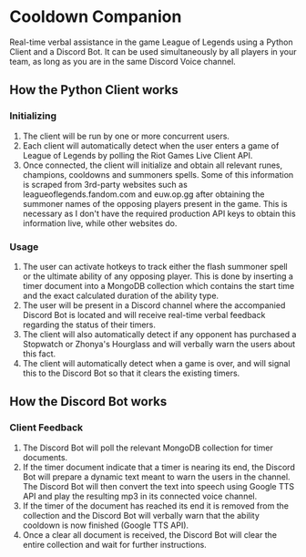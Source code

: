 # Cooldown Companion
Real-time verbal assistance in the game League of Legends using a Python Client and a Discord Bot. It can be used simultaneously by all players in your team, as long as you are in the same Discord Voice channel.

## How the Python Client works
### Initializing
1. The client will be run by one or more concurrent users.
2. Each client will automatically detect when the user enters a game of League of Legends by polling the Riot Games Live Client API.
3. Once connected, the client will initialize and obtain all relevant runes, champions, cooldowns and summoners spells. Some of this information is scraped from 3rd-party websites such as leagueoflegends.fandom.com and euw.op.gg after obtaining the summoner names of the opposing players present in the game. This is necessary as I don't have the required production API keys to obtain this information live, while other websites do.
### Usage
1. The user can activate hotkeys to track either the flash summoner spell or the ultimate ability of any opposing player. This is done by inserting a timer document into a MongoDB collection which contains the start time and the exact calculated duration of the ability type.
2. The user will be present in a Discord channel where the accompanied Discord Bot is located and will receive real-time verbal feedback regarding the status of their timers.
3. The client will also automatically detect if any opponent has purchased a Stopwatch or Zhonya's Hourglass and will verbally warn the users about this fact.
4. The client will automatically detect when a game is over, and will signal this to the Discord Bot so that it clears the existing timers.

## How the Discord Bot works
### Client Feedback
1. The Discord Bot will poll the relevant MongoDB collection for timer documents.
2. If the timer document indicate that a timer is nearing its end, the Discord Bot will prepare a dynamic text meant to warn the users in the channel. The Discord Bot will then convert the text into speech using Google TTS API and play the resulting mp3 in its connected voice channel.
3. If the timer of the document has reached its end it is removed from the collection and the Discord Bot will verbally warn that the ability cooldown is now finished (Google TTS API).
4. Once a clear all document is received, the Discord Bot will clear the entire collection and wait for further instructions.
